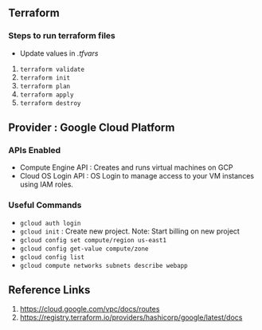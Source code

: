 ## Terraform

### Steps to run terraform files

- Update values in _.tfvars_

1. `terraform validate`
2. `terraform init`
3. `terraform plan`
4. `terraform apply`
5. `terraform destroy`

## Provider : Google Cloud Platform

### APIs Enabled

- Compute Engine API : Creates and runs virtual machines on GCP
- Cloud OS Login API : OS Login to manage access to your VM instances using IAM roles.

### Useful Commands

- `gcloud auth login`
- `gcloud init` : Create new project. Note: Start billing on new project
- `gcloud config set compute/region us-east1`
- `gcloud config get-value compute/zone`
- `gcloud config list`
- `gcloud compute networks subnets describe webapp`

## Reference Links

1. https://cloud.google.com/vpc/docs/routes
2. https://registry.terraform.io/providers/hashicorp/google/latest/docs
